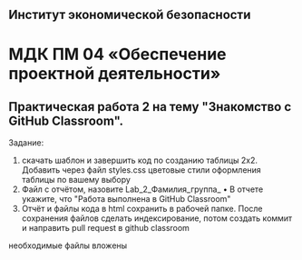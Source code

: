 ## Институт экономической безопасности

# МДК ПМ 04 «Обеспечение проектной деятельности»

## Практическая работа 2 на тему "Знакомство с GitHub Classroom".

Задание:
1) скачать шаблон и завершить код по созданию таблицы 2х2. Добавить через файл styles.css цветовые стили оформления таблицы по вашему выбору
2) Файл с отчётом, назовите Lab_2_Фамилия_группа_  •	В отчете укажите, что "Работа выполнена в GitHub Classroom"
2) Отчёт и файлы кода в html сохранить в рабочей папке.
 После сохранения файлов  сделать индексирование, потом создать коммит и направить pull request в github classroom

необходимые файлы вложены
